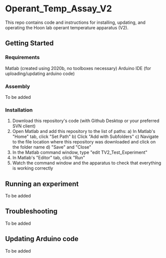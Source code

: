 # Operant_Temp_Assay_V2

This repo contains code and instructions for installing, updating, and operating the Hoon lab operant temperature apparatus (V2).

## Getting Started

### Requirements
Matlab (created using 2020b, no toolboxes necessary)
Arduino IDE (for uploading/updating arduino code)

### Assembly
To be added

### Installation
1) Download this repository's code (with Github Desktop or your preferred SVN client)
2) Open Matlab and add this repository to the list of paths:
    a) In Matlab's "Home" tab, click "Set Path"
    b) Click "Add with Subfolders"
    c) Navigate to the file location where this repository was downloaded and click on the folder name
    d) "Save" and "Close"
3) In the Matlab command window, type "edit TV2_Test_Experiment"
4) In Matlab's "Editor" tab, click "Run"
5) Watch the command window and the apparatus to check that everything is working correctly

## Running an experiment
To be added

## Troubleshooting
To be added

## Updating Arduino code
To be added
